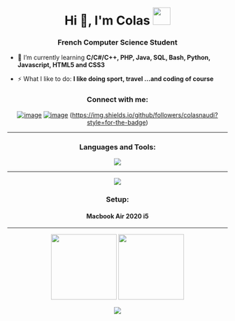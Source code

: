 <h1 align="center">Hi 👋, I'm Colas <img width="40" height="40" src="https://emoji.gg/assets/emoji/8111-shinycharizard.gif"></h1>
<h3 align="center">French Computer Science Student</h3>

- 🌱 I’m currently learning **C/C#/C++, PHP, Java, SQL, Bash, Python, Javascript, HTML5 and CSS3**

- ⚡ What I like to do: **I like doing sport, travel ...and coding of course**

<h3 align="center">Connect with me:</h3>
<div align="center">

[![image](https://img.shields.io/badge/Instagram-E4405F?style=for-the-badge&logo=instagram&logoColor=white)](https://www.instagram.com/colasnaudi/)
[![image](https://img.shields.io/badge/Gmail-D14836?style=for-the-badge&logo=gmail&logoColor=white)](mailto:colasnaudi@gmail.com)
(https://img.shields.io/github/followers/colasnaudi?style=for-the-badge)
  
</div>

<hr>

<h3 align="center">Languages and Tools:</h3>

<p align="center">
  <a href="https://skillicons.dev">
    <img src="https://skillicons.dev/icons?i=c,cs,cpp,php,java,mysql,bash,py,js,html,css" />
  </a>
</p>
<hr>
<p align="center">
  <a href="https://skillicons.dev">
    <img src="https://skillicons.dev/icons?i=ps,pr,ai,figma,git,discord,github,instagram,linkedin" />
  </a>
</p>

<h3 align="center">Setup:</h3>
<h4 align="center">
  Macbook Air 2020 i5
</h4>

<hr>

<p align= "center">
  <img height= "150" src="https://github-readme-stats.vercel.app/api?username=colasnaudi&theme=react&show_icons=true&include_all_commits=true" />
  <img height= "150" src="https://github-readme-stats.vercel.app/api/top-langs/?username=colasnaudi&theme=react&layout=compact" />
</p>

<p align= "center">
  <img src="http://github-readme-streak-stats.herokuapp.com?user=colasnaudi&theme=react&date_format=j%20M%5B%20Y%5D">
</p>
